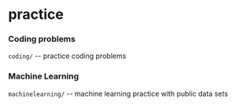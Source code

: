 practice
========

### Coding problems

`coding/` -- practice coding problems

### Machine Learning

`machinelearning/` -- machine learning practice with public data sets
